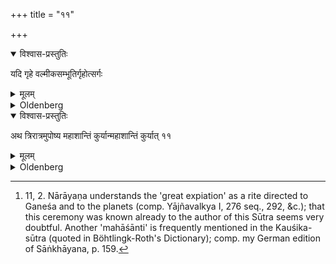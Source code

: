 +++
title = "११"

+++


<details open><summary>विश्वास-प्रस्तुतिः</summary>

यदि गृहे वल्मीकसम्भूतिर्गृहोत्सर्गः
</details>

<details><summary>मूलम्</summary>

यदि गृहे वल्मीकसम्भूतिर्गृहोत्सर्गः

</details>

<details><summary>Oldenberg</summary>

1. If an anthill arises in his house, the house should be abandoned.

</details>

<details open><summary>विश्वास-प्रस्तुतिः</summary>

अथ त्रिरात्रमुपोष्य महाशान्तिं कुर्यान्महाशान्तिं कुर्यात् ११
</details>

<details><summary>मूलम्</summary>

अथ त्रिरात्रमुपोष्य महाशान्तिं कुर्यान्महाशान्तिं कुर्यात् ११

</details>

<details><summary>Oldenberg</summary>

2 [^1] . Then, after having fasted three nights (and days), he should perform the great expiation.

[^1]:  11, 2. Nārāyaṇa understands the 'great expiation' as a rite directed to Ganeśa and to the planets (comp. Yājñavalkya I, 276 seq., 292, &c.); that this ceremony was known already to the author of this Sūtra seems very doubtful. Another 'mahāśānti' is frequently mentioned in the Kauśika-sūtra (quoted in Böhtlingk-Roth's Dictionary); comp. my German edition of Sāṅkhāyana, p. 159.

Here ends the Fifth Adhyāya.

</details>
